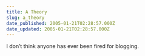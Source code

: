 ```yaml
---
title: A Theory
slug: a_theory
date_published: 2005-01-21T02:28:57.000Z
date_updated: 2005-01-21T02:28:57.000Z
---
```


I don’t think anyone has ever been fired for blogging.
